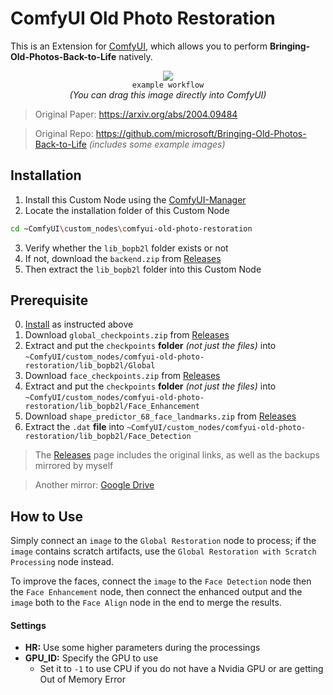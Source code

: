 ﻿# ComfyUI Old Photo Restoration
This is an Extension for [ComfyUI](https://github.com/comfyanonymous/ComfyUI), which allows you to perform **Bringing-Old-Photos-Back-to-Life** natively.

<p align="center">
<img src="workflow.png"><br>
<code>example workflow</code><br>
<i>(You can drag this image directly into ComfyUI)</i>
</p>

> Original Paper: https://arxiv.org/abs/2004.09484

> Original Repo: https://github.com/microsoft/Bringing-Old-Photos-Back-to-Life *(includes some example images)*

## Installation

1. Install this Custom Node using the [ComfyUI-Manager](https://github.com/Comfy-Org/ComfyUI-Manager)
2. Locate the installation folder of this Custom Node
```bash
cd ~ComfyUI\custom_nodes\comfyui-old-photo-restoration
```
3. Verify whether the `lib_bopb2l` folder exists or not
4. If not, download the `backend.zip` from [Releases](https://github.com/Haoming02/comfyui-old-photo-restoration/releases)
5. Then extract the `lib_bopb2l` folder into this Custom Node

## Prerequisite
0. [Install](#installation) as instructed above
1. Download `global_checkpoints.zip` from [Releases](https://github.com/Haoming02/sd-webui-old-photo-restoration/releases)
2. Extract and put the `checkpoints` **folder** *(not just the files)* into `~ComfyUI/custom_nodes/comfyui-old-photo-restoration/lib_bopb2l/Global`
3. Download `face_checkpoints.zip` from [Releases](https://github.com/Haoming02/sd-webui-old-photo-restoration/releases)
4. Extract and put the `checkpoints` **folder** *(not just the files)* into `~ComfyUI/custom_nodes/comfyui-old-photo-restoration/lib_bopb2l/Face_Enhancement`
5. Download `shape_predictor_68_face_landmarks.zip` from [Releases](https://github.com/Haoming02/sd-webui-old-photo-restoration/releases)
6. Extract the `.dat` **file** into `~ComfyUI/custom_nodes/comfyui-old-photo-restoration/lib_bopb2l/Face_Detection`

> The [Releases](https://github.com/Haoming02/sd-webui-old-photo-restoration/releases) page includes the original links, as well as the backups mirrored by myself

> Another mirror: [Google Drive](https://drive.google.com/drive/folders/1CXAgAYQzz_JkMmxqcabvgGhG_msyMkyS)

## How to Use
Simply connect an `image` to the `Global Restoration` node to process; if the `image` contains scratch artifacts, use the `Global Restoration with Scratch Processing` node instead.

To improve the faces, connect the `image` to the `Face Detection` node then the `Face Enhancement` node, then connect the enhanced output and the `image` both to the `Face Align` node in the end to merge the results.

#### Settings
- **HR:** Use some higher parameters during the processings
- **GPU_ID:** Specify the GPU to use
    - Set it to `-1` to use CPU if you do not have a Nvidia GPU or are getting Out of Memory Error
